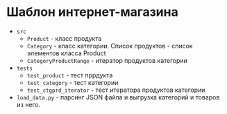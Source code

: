 # Шаблон интернет-магазина

+ ``src``
    * ``Product`` - класс продукта
    * ``Category`` - класс категории.  Список продуктов - список элементов класса Product
    * ``CategoryProductRange`` - итератор продуктов категории
+ ``tests``
    * ``test_product`` - тест пррдукта
    * ``test_category`` - тест категории
    * `test_ctgprd_iterator` - тест итератора продуктов категории
+ ``load_data.py`` - парсинг JSON файла и выгрузка категорий и товаров из него.

